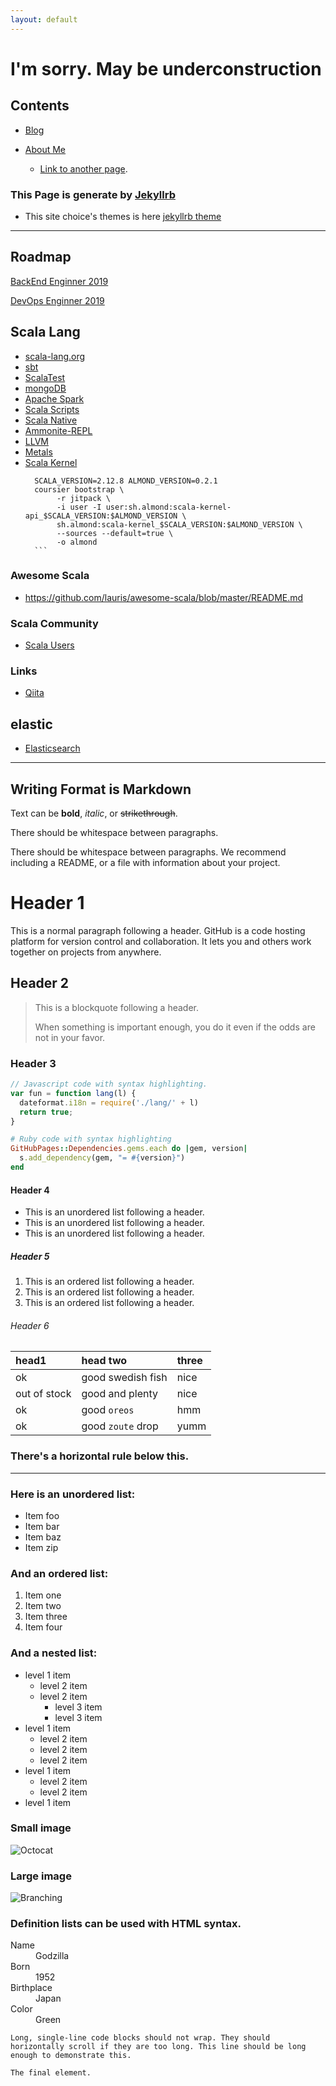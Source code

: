 ```yaml
---
layout: default
---
```


# I'm sorry. May be underconstruction 


## Contents

* [Blog](/blog)
* [About Me](/about.html)



  * [Link to another page](./another-page.html).
### This Page is generate by [Jekyllrb](https://jekyllrb.com)

* This site choice's  themes is here [jekyllrb theme](https://github.com/mattvh/jekyllthemes/)

--- 

## Roadmap

[BackEnd Enginner 2019](https://github.com/kamranahmedse/developer-roadmap/blob/master/images/backend.png)


[DevOps Enginner 2019](https://github.com/kamranahmedse/developer-roadmap/blob/master/images/devops.png)


## Scala Lang
- [scala-lang.org](https://www.scala-lang.org/)
- [sbt](https://www.scala-sbt.org/)
- [ScalaTest](http://www.scalatest.org)
- [mongoDB](http://mongodb.github.io/mongo-scala-driver/)
- [Apache Spark](http://spark.apache.org/)
- [Scala Scripts](http://ammonite.io/)
- [Scala Native](http://www.scala-native.org/)
- [Ammonite-REPL](http://ammonite.io/)
- [LLVM](http://llvm.org/)
- [Metals](https://scalameta.org/metals/)
- [Scala Kernel](https://almond.sh/docs/intro)
    ```console
      SCALA_VERSION=2.12.8 ALMOND_VERSION=0.2.1
      coursier bootstrap \
           -r jitpack \
           -i user -I user:sh.almond:scala-kernel-api_$SCALA_VERSION:$ALMOND_VERSION \
           sh.almond:scala-kernel_$SCALA_VERSION:$ALMOND_VERSION \
           --sources --default=true \
           -o almond
      ```
### Awesome Scala
* <https://github.com/lauris/awesome-scala/blob/master/README.md>

### Scala Community
* [Scala Users](https://users.scala-lang.org/top)

### Links
* [Qiita](https://qiita.com/tags/scala)


## elastic
- [Elasticsearch](https://www.elastic.co/)

---

## Writing Format is Markdown
Text can be **bold**, _italic_, or ~~strikethrough~~.


There should be whitespace between paragraphs.

There should be whitespace between paragraphs. We recommend including a README, or a file with information about your project.

# Header 1

This is a normal paragraph following a header. GitHub is a code hosting platform for version control and collaboration. It lets you and others work together on projects from anywhere.

## Header 2

> This is a blockquote following a header.
>
> When something is important enough, you do it even if the odds are not in your favor.

### Header 3

```js
// Javascript code with syntax highlighting.
var fun = function lang(l) {
  dateformat.i18n = require('./lang/' + l)
  return true;
}
```

```ruby
# Ruby code with syntax highlighting
GitHubPages::Dependencies.gems.each do |gem, version|
  s.add_dependency(gem, "= #{version}")
end
```

#### Header 4

*   This is an unordered list following a header.
*   This is an unordered list following a header.
*   This is an unordered list following a header.

##### Header 5

1.  This is an ordered list following a header.
2.  This is an ordered list following a header.
3.  This is an ordered list following a header.

###### Header 6

| head1        | head two          | three |
|:-------------|:------------------|:------|
| ok           | good swedish fish | nice  |
| out of stock | good and plenty   | nice  |
| ok           | good `oreos`      | hmm   |
| ok           | good `zoute` drop | yumm  |

### There's a horizontal rule below this.

* * *

### Here is an unordered list:

*   Item foo
*   Item bar
*   Item baz
*   Item zip

### And an ordered list:

1.  Item one
1.  Item two
1.  Item three
1.  Item four

### And a nested list:

- level 1 item
  - level 2 item
  - level 2 item
    - level 3 item
    - level 3 item
- level 1 item
  - level 2 item
  - level 2 item
  - level 2 item
- level 1 item
  - level 2 item
  - level 2 item
- level 1 item

### Small image

![Octocat](https://assets-cdn.github.com/images/icons/emoji/octocat.png)

### Large image

![Branching](https://guides.github.com/activities/hello-world/branching.png)


### Definition lists can be used with HTML syntax.

<dl>
<dt>Name</dt>
<dd>Godzilla</dd>
<dt>Born</dt>
<dd>1952</dd>
<dt>Birthplace</dt>
<dd>Japan</dd>
<dt>Color</dt>
<dd>Green</dd>
</dl>

```
Long, single-line code blocks should not wrap. They should horizontally scroll if they are too long. This line should be long enough to demonstrate this.
```

```
The final element.
```
